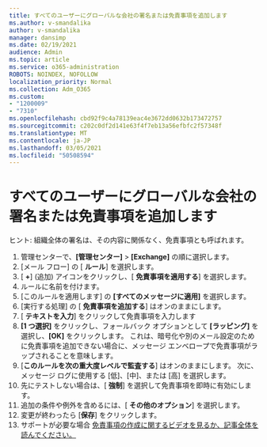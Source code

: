 ```yaml
---
title: すべてのユーザーにグローバルな会社の署名または免責事項を追加します
ms.author: v-smandalika
author: v-smandalika
manager: dansimp
ms.date: 02/19/2021
audience: Admin
ms.topic: article
ms.service: o365-administration
ROBOTS: NOINDEX, NOFOLLOW
localization_priority: Normal
ms.collection: Adm_O365
ms.custom:
- "1200009"
- "7310"
ms.openlocfilehash: cbd92f9c4a78139eac4e3672dd0632b173472757
ms.sourcegitcommit: c202c0df2d141e63f4f7eb13a56efbfc2f57348f
ms.translationtype: MT
ms.contentlocale: ja-JP
ms.lasthandoff: 03/05/2021
ms.locfileid: "50508594"
---
```

# <a name="add-a-global-company-signature-or-disclaimer-for-all-users"></a>すべてのユーザーにグローバルな会社の署名または免責事項を追加します

ヒント: 組織全体の署名は、その内容に関係なく、免責事項とも呼ばれます。

1. 管理センターで、**[管理センター]** > **[Exchange]** の順に選択します。
2. [メール フロー] の [ **ルール**] を選択します。
3. [ **+**] (追加) アイコンをクリックし、[ **免責事項を適用する**] を選択します。
4. ルールに名前を付けます。
5. [このルールを適用します] の **[すべてのメッセージに適用]** を選択します。
6. [実行する処理] の [ **免責事項を追加する**] はオンのままにします。
7. [ **テキストを入力**] をクリックして免責事項を入力します
8. **[1 つ選択]** をクリックし、フォールバック オプションとして **[ラッピング]** を選択し、**[OK]** をクリックします。 これは、暗号化や別のメール設定のために免責事項を追加できない場合に、メッセージ エンベロープで免責事項がラップされることを意味します。
9. [**このルールを次の重大度レベルで監査する**] はオンのままにします。 次に、メッセージ ログに使用する [低]、[中]、または [高] を選択します。
10. 先にテストしない場合は、[ **強制**] を選択して免責事項を即時に有効にします。
11. 追加の条件や例外を含めるには、[ **その他のオプション**] を選択します。
12. 変更が終わったら [**保存**] をクリックします。
13. サポートが必要な場合 [免責事項の作成に関するビデオを見るか、記事全体を読んでください。](https://support.office.com/article/2d75860f-c527-4352-a7f6-73eba54c0c72?wt.mc_id=Chat_GlobalSignature)
